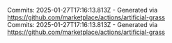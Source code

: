 Commits: 2025-01-27T17:16:13.813Z - Generated via https://github.com/marketplace/actions/artificial-grass
<br>
Commits: 2025-01-27T17:16:13.813Z - Generated via https://github.com/marketplace/actions/artificial-grass
<br>

